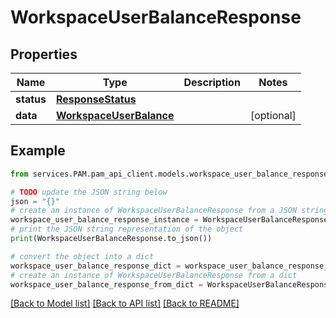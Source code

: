 # WorkspaceUserBalanceResponse


## Properties

Name | Type | Description | Notes
------------ | ------------- | ------------- | -------------
**status** | [**ResponseStatus**](ResponseStatus.md) |  | 
**data** | [**WorkspaceUserBalance**](WorkspaceUserBalance.md) |  | [optional] 

## Example

```python
from services.PAM.pam_api_client.models.workspace_user_balance_response import WorkspaceUserBalanceResponse

# TODO update the JSON string below
json = "{}"
# create an instance of WorkspaceUserBalanceResponse from a JSON string
workspace_user_balance_response_instance = WorkspaceUserBalanceResponse.from_json(json)
# print the JSON string representation of the object
print(WorkspaceUserBalanceResponse.to_json())

# convert the object into a dict
workspace_user_balance_response_dict = workspace_user_balance_response_instance.to_dict()
# create an instance of WorkspaceUserBalanceResponse from a dict
workspace_user_balance_response_from_dict = WorkspaceUserBalanceResponse.from_dict(workspace_user_balance_response_dict)
```
[[Back to Model list]](../README.md#documentation-for-models) [[Back to API list]](../README.md#documentation-for-api-endpoints) [[Back to README]](../README.md)


